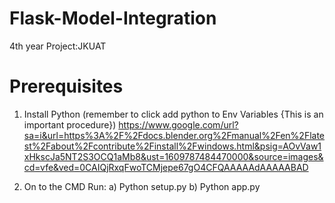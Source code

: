 # Flask-Model-Integration
4th year Project:JKUAT

# Prerequisites
1. Install Python (remember to click add python to Env Variables {This is an important procedure})
https://www.google.com/url?sa=i&url=https%3A%2F%2Fdocs.blender.org%2Fmanual%2Fen%2Flatest%2Fabout%2Fcontribute%2Finstall%2Fwindows.html&psig=AOvVaw1xHkscJa5NT2S3OCQ1aMb8&ust=1609787484470000&source=images&cd=vfe&ved=0CAIQjRxqFwoTCMjepe67gO4CFQAAAAAdAAAAABAD

2. On to the CMD Run: 
                a)  Python setup.py
                b)  Python app.py
#
